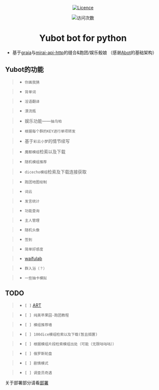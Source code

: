 <div align="center">

<a href="https://github.com/YUASDS/Yubot/blob/master/LICENSE"><img src="https://img.shields.io/github/license/YUASDS/Yubot" alt="Licence" /></a>
<p align="center">
<img src="https://count.getloli.com/get/@YUASDS-Yubot?theme=rule34" alt="访问次数" />
</p>
</p>

# Yubot bot for python
</div>

 - 基于[graia](https://github.com/GraiaProject/Ariadne)与[mirai-api-http](https://github.com/project-mirai/mirai-api-http)的缝合&跑团/娱乐骰娘
 （感谢[Abot](https://github.com/djkcyl/ABot-Graia)的基础架构）

## Yubot的功能

>- `你画我猜`

>- `背单词`

>- `淫语翻译`

>- `漂流瓶`

>- 娱乐功能——`抽乌帕`

>- `根据每个群的KEY进行单项转发`

>- 基于`彩云小梦`的情节续写

>- `魔都模组`检索以及下载

>- `随机模组推荐`

>- `dicecho模组`检索及下载连接获取

>- `跑团地图绘制`

>- `词云`

>- `发言统计`

>- `功能查询`

>- `主人管理`

>- `随机头像`

>- `签到`

>- `简单好感度`

>- [waifulab](https://waifulabs.com/generate)

>- `群入浴（？）`

>- `一些抽卡模拟`
## TODO


>- `[ ]`  [ART](https://app.wombo.art/)

>- `[ ] 纯美苹果园-跑团教程`

>- `[ ] 模组推荐墙`

>- `[ ] 100dice模组检索以及下载(暂且搁置)`

>- `[ ] 根据模组片段检索模组出处（可能（无限咕咕咕））`

>- `[ ] 俄罗斯轮盘`

>- `[ ] 剧情模式`

>- `[ ] 调查员奇遇`

关于部署部分请看[部署](docs/部署.md)
